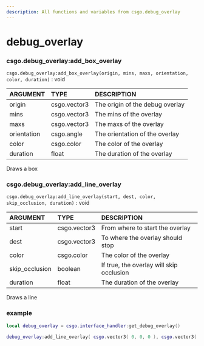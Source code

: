 ```yaml
---
description: All functions and variables from csgo.debug_overlay
---
```


# debug\_overlay

### csgo.debug\_overlay:add\_box\_overlay

`csgo.debug_overlay:add_box_overlay(origin, mins, maxs, orientation, color, duration)` : void

| ARGUMENT | TYPE | DESCRIPTION |
| :--- | :--- | :--- |
| origin | csgo.vector3 | The origin of the debug overlay |
| mins | csgo.vector3 | The mins of the overlay |
| maxs | csgo.vector3 | The maxs of the overlay |
| orientation | csgo.angle | The orientation of the overlay |
| color | csgo.color | The color of the overlay |
| duration | float | The duration of the overlay |

Draws a box

### csgo.debug\_overlay:add\_line\_overlay <a id="csgo-debug_overlay-add_box_overlay"></a>

`csgo.debug_overlay:add_line_overlay(start, dest, color, skip_occlusion, duration)` : void

| ARGUMENT | TYPE | DESCRIPTION |
| :--- | :--- | :--- |
| start | csgo.vector3 | From where to start the overlay |
| dest | csgo.vector3 | To where the overlay should stop |
| color | csgo.color | The color of the overlay |
| skip\_occlusion | boolean | If true, the overlay will skip occlusion |
| duration | float | The duration of the overlay |

Draws a line

### example

```lua
local debug_overlay = csgo.interface_handler:get_debug_overlay()

debug_overlay:add_line_overlay( csgo.vector3( 0, 0, 0 ), csgo.vector3( 10, 10, 10 ), csgo.color( 255, 255, 255 ), true, 10 )
```

